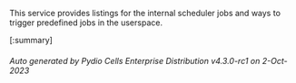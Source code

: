 






This service provides listings for the internal scheduler jobs and ways to trigger predefined jobs in the userspace.

[:summary]

###### Auto generated by Pydio Cells Enterprise Distribution v4.3.0-rc1 on 2-Oct-2023
